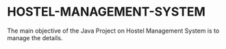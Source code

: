 # HOSTEL-MANAGEMENT-SYSTEM
The main objective of the Java Project on Hostel Management System is to manage the details.
